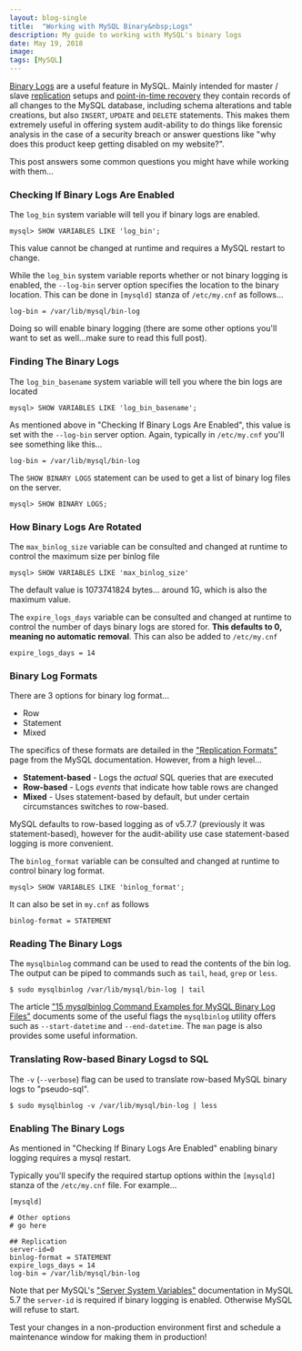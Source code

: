 ```yaml
---
layout: blog-single
title:  "Working with MySQL Binary&nbsp;Logs"
description: My guide to working with MySQL's binary logs
date: May 19, 2018
image:
tags: [MySQL]
---
```


[Binary Logs](https://dev.mysql.com/doc/refman/5.7/en/binary-log.html) are a useful feature in MySQL. Mainly intended for master / slave [replication](https://dev.mysql.com/doc/refman/5.7/en/replication.html) setups and [point-in-time recovery](https://dev.mysql.com/doc/refman/5.7/en/point-in-time-recovery.html) they contain records of all changes to the MySQL database, including schema alterations and table creations, but also `INSERT`, `UPDATE` and `DELETE` statements.  This makes them extremely useful in offering system audit-ability to do things like forensic analysis in the case of a security breach or answer questions like "why does this product keep getting disabled on my website?".

This post answers some common questions you might have while working with them...

<!-- excerpt_separator -->

### Checking If Binary Logs Are Enabled

The `log_bin` system variable will tell you if binary logs are enabled.

```
mysql> SHOW VARIABLES LIKE 'log_bin';
```

This value cannot be changed at runtime and requires a MySQL restart to change.

While the `log_bin` system variable reports whether or not binary logging is enabled, the `--log-bin` server option specifies the location to the binary location. This can be done in `[mysqld]` stanza of `/etc/my.cnf` as follows...

```
log-bin = /var/lib/mysql/bin-log
```

Doing so will enable binary logging (there are some other options you'll want to set as well...make sure to read this full post).

### Finding The Binary Logs

The `log_bin_basename` system variable will tell you where the bin logs are located

```
mysql> SHOW VARIABLES LIKE 'log_bin_basename';
```

As mentioned above in "Checking If Binary Logs Are Enabled", this value is set with the `--log-bin` server option. Again, typically in `/etc/my.cnf` you'll see something like this...

```
log-bin = /var/lib/mysql/bin-log
```

The `SHOW BINARY LOGS` statement can be used to get a list of binary log files on the server.

```
mysql> SHOW BINARY LOGS;
```

### How Binary Logs Are Rotated

The `max_binlog_size` variable can be consulted and changed at runtime to control the maximum size per binlog file

```
mysql> SHOW VARIABLES LIKE 'max_binlog_size'
```

The default value is 1073741824 bytes... around 1G, which is also the maximum value.

The `expire_logs_days` variable can be consulted and changed at runtime to control the number of days binary logs are stored for. **This defaults to 0, meaning no automatic removal**. This can also be added to `/etc/my.cnf`

```
expire_logs_days = 14
```

### Binary Log Formats

There are 3 options for binary log format...

- Row
- Statement
- Mixed

The specifics of these formats are detailed in the ["Replication Formats"](https://dev.mysql.com/doc/refman/5.7/en/replication-formats.html) page from the MySQL documentation. However, from a high level...

- **Statement-based** - Logs the *actual* SQL queries that are executed
- **Row-based** - Logs *events* that indicate how table rows are changed
- **Mixed** - Uses statement-based by default, but under certain circumstances switches to row-based.

MySQL defaults to row-based logging as of v5.7.7 (previously it was statement-based), however for the audit-ability use case statement-based logging is more convenient.

The `binlog_format` variable can be consulted and changed at runtime to control binary log format.

```
mysql> SHOW VARIABLES LIKE 'binlog_format';
```

It can also be set in `my.cnf` as follows

```
binlog-format = STATEMENT
```

### Reading The Binary Logs

The `mysqlbinlog` command can be used to read the contents of the bin log. The output can be piped to commands such as `tail`, `head`, `grep` or `less`.

```
$ sudo mysqlbinlog /var/lib/mysql/bin-log | tail
```

The article ["15 mysqlbinlog Command Examples for MySQL Binary Log Files"](https://www.thegeekstuff.com/2017/08/mysqlbinlog-examples/) documents some of the useful flags the `mysqlbinlog` utility offers such as `--start-datetime` and  `--end-datetime`. The `man` page is also provides some useful information.

### Translating Row-based Binary Logsd to SQL

The `-v` (`--verbose`) flag can be used to translate row-based MySQL binary logs to "pseudo-sql".

```
$ sudo mysqlbinlog -v /var/lib/mysql/bin-log | less
```

### Enabling The Binary Logs

As mentioned in "Checking If Binary Logs Are Enabled" enabling binary logging requires a mysql restart.

Typically you'll specify the required startup options within the `[mysqld]` stanza of the `/etc/my.cnf` file. For example...

```
[mysqld]

# Other options
# go here

## Replication
server-id=0
binlog-format = STATEMENT
expire_logs_days = 14
log-bin = /var/lib/mysql/bin-log
```

Note that per MySQL's ["Server System Variables"](https://dev.mysql.com/doc/refman/5.7/en/server-system-variables.html#sysvar_server_id) documentation in MySQL 5.7 the `server-id` is required if binary logging is enabled. Otherwise MySQL will refuse to start.

Test your changes in a non-production environment first and schedule a maintenance window for making them in production!